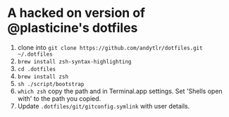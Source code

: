 # A hacked on version of @plasticine's dotfiles

1. clone into `git clone https://github.com/andytlr/dotfiles.git ~/.dotfiles`
2. `brew install zsh-syntax-highlighting`
3. `cd .dotfiles`
4. `brew install zsh`
5. `sh ./script/bootstrap`
6. `which zsh` copy the path and in Terminal.app settings. Set 'Shells open with' to the path you copied.
7. Update `.dotfiles/git/gitconfig.symlink` with user details.